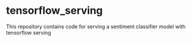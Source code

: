 # tensorflow_serving
This repository contains code for serving a sentiment classifier model with tensorflow serving
